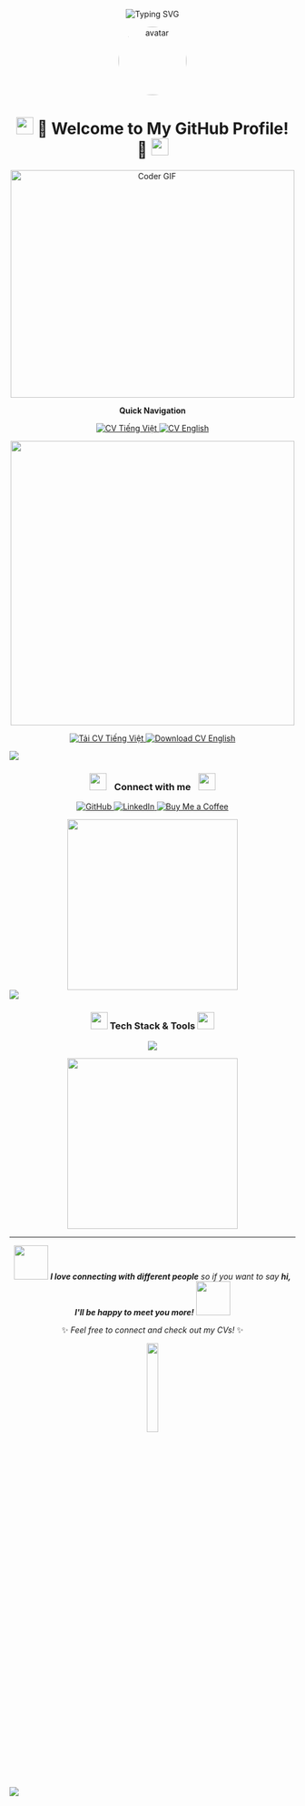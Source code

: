 <p align="center">
    <img src="https://readme-typing-svg.herokuapp.com?font=Fira+Code&pause=1000&color=36BCF7&center=true&vCenter=true&width=435&lines=Hello+World!+%F0%9F%91%8B;Welcome+to+my+GitHub!;Full+Stack+Developer;Always+learning+new+things!" alt="Typing SVG" />
</p>

<p align="center">
    <img src="https://avatars.githubusercontent.com/u/51094208?v=4" width="120" style="border-radius:50%" alt="avatar"/>
</p>

<h1 align="center">
    <img src="https://media.giphy.com/media/hvRJCLFzcasrR4ia7z/giphy.gif" width="30px"/>
    🌟 Welcome to My GitHub Profile! 🌟
    <img src="https://media.giphy.com/media/hvRJCLFzcasrR4ia7z/giphy.gif" width="30px"/>
</h1>

<p align="center">
    <img src="https://media.giphy.com/media/SWoSkN6DxTszqIKEqv/giphy.gif" alt="Coder GIF" width="500" height="400">
</p>

<div align="center">
    <img src="https://github.com/SP-XD/SP-XD/blob/main/images/lightning.gif?raw=true" width="10"> 
    <strong>Quick Navigation</strong>
    <img src="https://github.com/SP-XD/SP-XD/blob/main/images/lightning.gif?raw=true" width="10">
</div>

<p align="center">
    <a href="CV_VN_DoanNgocThanh.md">
        <img src="https://img.shields.io/badge/🇻🇳%20CV%20Tiếng%20Việt-FF6B6B?style=for-the-badge&logo=readme&logoColor=white&labelColor=FF6B6B&color=FFE66D" alt="CV Tiếng Việt"/>
    </a>
    <a href="CV_EN_DoanNgocThanh.md">
        <img src="https://img.shields.io/badge/🇬🇧%20CV%20English-4ECDC4?style=for-the-badge&logo=readme&logoColor=white&labelColor=4ECDC4&color=45B7D1" alt="CV English"/>
    </a>
</p>

<div align="center">
    <img src="https://github.com/Anmol-Baranwal/Cool-GIFs-For-GitHub/assets/74038190/d48893bd-0757-481c-8d7e-ba3e163feae7" width="500px"/>
</div>

<p align="center">
    <a href="CV_VN_DoanNgocThanh.pdf" download>
        <img src="https://custom-icon-badges.demolab.com/badge/Tải%20CV%20Tiếng%20Việt-4CAF50.svg?style=for-the-badge&logo=download&logoColor=white" alt="Tải CV Tiếng Việt"/>
    </a>
    <a href="CV_EN_DoanNgocThanh.pdf" download>
        <img src="https://custom-icon-badges.demolab.com/badge/Download%20CV%20English-2196F3.svg?style=for-the-badge&logo=download&logoColor=white" alt="Download CV English"/>
    </a>
</p>

<img src="https://user-images.githubusercontent.com/73097560/115834477-dbab4500-a447-11eb-908a-139a6edaec5c.gif">

<div align="center">
    <h3>
        <img src="https://media.giphy.com/media/iY8CRBdQXODJSCERIr/giphy.gif" width="30" height="30" style="margin-right: 10px;">
        Connect with me 
        <img src="https://media.giphy.com/media/iY8CRBdQXODJSCERIr/giphy.gif" width="30" height="30" style="margin-left: 10px;">
    </h3>
</div>

<p align="center">
    <a href="https://github.com/doanngocthanh">
        <img src="https://img.shields.io/badge/GitHub-181717?style=for-the-badge&logo=github&logoColor=white" alt="GitHub"/>
    </a>
    <a href="https://www.linkedin.com/in/%C4%91o%C3%A0n-ng%E1%BB%8Dc-th%C3%A0nh-b48717218/">
        <img src="https://img.shields.io/badge/LinkedIn-0077B5?style=for-the-badge&logo=linkedin&logoColor=white" alt="LinkedIn"/>
    </a>
    <a href="https://buymeacoffee.com/ngocthanhdoan">
        <img src="https://img.shields.io/badge/Buy%20me%20a%20coffee-FFDD00?style=for-the-badge&logo=buy-me-a-coffee&logoColor=black" alt="Buy Me a Coffee"/>
    </a>
</p>

<div align="center">
    <img src="https://github.com/Anmol-Baranwal/Cool-GIFs-For-GitHub/assets/74038190/7d484dc9-68a9-4ee6-a767-aea59035c12d" width="300">
</div>

<img src="https://user-images.githubusercontent.com/73097560/115834477-dbab4500-a447-11eb-908a-139a6edaec5c.gif">

<div align="center">
    <h3>
        <img src="https://media.giphy.com/media/WUlplcMpOCEmTGBtBW/giphy.gif" width="30"> 
        Tech Stack & Tools
        <img src="https://media.giphy.com/media/WUlplcMpOCEmTGBtBW/giphy.gif" width="30">
    </h3>
</div>

<p align="center">
    <img src="https://skillicons.dev/icons?i=js,html,css,react,nodejs,python,java,git,docker,aws&theme=dark" />
</p>

<div align="center">
    <img src="https://github.com/Anmol-Baranwal/Cool-GIFs-For-GitHub/assets/74038190/1a797f46-efe4-41e6-9e75-5303e1bbcbfa" width="300">
</div>

---

<div align="center">
    <img src="https://media.giphy.com/media/LnQjpWaON8nhr21vNW/giphy.gif" width="60"> 
    <em><b>I love connecting with different people</b> so if you want to say <b>hi, I'll be happy to meet you more!</b></em>
    <img src="https://media.giphy.com/media/LnQjpWaON8nhr21vNW/giphy.gif" width="60">
</div>

<p align="center">
    ✨ <i>Feel free to connect and check out my CVs!</i> ✨
</p>

<div align="center">
    <img src="https://media.giphy.com/media/jpVnC65DmYeyRL4LHS/giphy.gif" width="20%">
</div>

<img src="https://user-images.githubusercontent.com/73097560/115834477-dbab4500-a447-11eb-908a-139a6edaec5c.gif">

